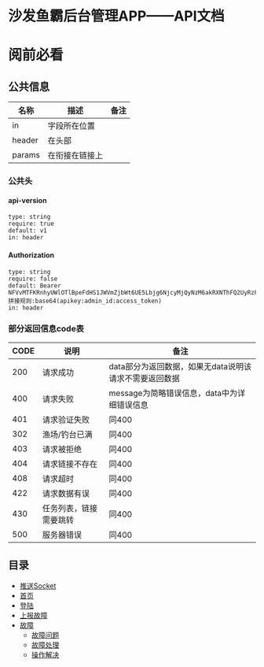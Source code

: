 # 沙发鱼霸后台管理APP——API文档

# 阅前必看

## 公共信息

| 名称 | 描述 | 备注 |
| ---- | ---- | ---- |
| in | 字段所在位置 |  |
| header | 在头部 |  |
| params | 在衔接在链接上 |

### 公共头

#### api-version
```
type: string
require: true
default: v1
in: header
```

#### Authorization
```
type: string
require: false
default: Bearer NFVvMTFKRnhyUWlOTlBpeFdHS1JWVmZjbWt6UE5Lbjg6NjcyMjQyNzM6akRXNThFQ2UyRzFyM1FSRlpxZDcwVTg0Njd6aU40b2M=
拼接规则:base64(apikey:admin_id:access_token)
in: header
```

### 部分返回信息code表

| CODE  |    说明      | 备注  |
| ----- |    ----      | ---  |
| 200   | 请求成功     | data部分为返回数据，如果无data说明该请求不需要返回数据 |
| 400   | 请求失败    | message为简略错误信息，data中为详细错误信息 |
| 401   | 请求验证失败  | 同400 |
| 302   | 渔场/钓台已满  | 同400 |
| 403   | 请求被拒绝  | 同400 |
| 404   | 请求链接不存在 | 同400 |
| 408   | 请求超时 | 同400 |
| 422   | 请求数据有误 | 同400 |
| 430   | 任务列表，链接需要跳转 | 同400 |
| 500   | 服务器错误 | 同400 |

## 目录

- [推送Socket](https://github.com/waitforu/docs/blob/master/backend/socket.md)
- [首页](https://github.com/waitforu/docs/blob/master/backend/index/index.md)
- [登陆](https://github.com/waitforu/docs/blob/master/backend/login/save.md)
- [上报故障](https://github.com/waitforu/docs/tree/master/backend/report/save.md)
- [故障](https://github.com/waitforu/docs/tree/master/backend/fault)
	- [故障问题](https://github.com/waitforu/docs/tree/master/backend/fault/create.md)
	- [故障处理](https://github.com/waitforu/docs/tree/master/backend/fault/update.md)
	- [操作解决](https://github.com/waitforu/docs/tree/master/backend/fault/read.md)